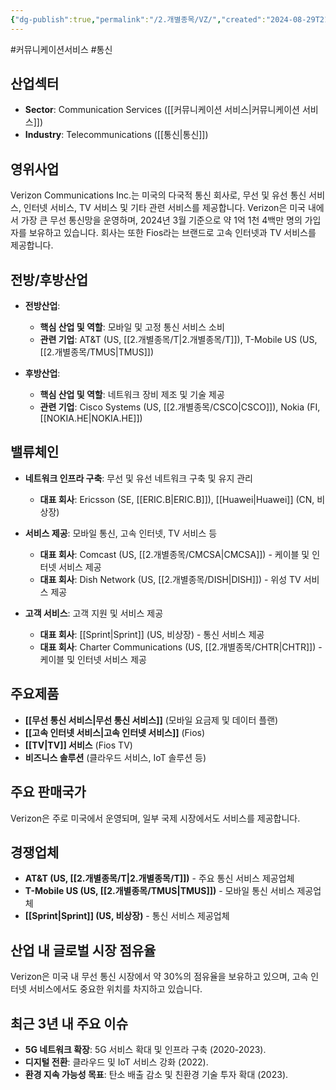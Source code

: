 ```yaml
---
{"dg-publish":true,"permalink":"/2.개별종목/VZ/","created":"2024-08-29T21:47:54.796+09:00","updated":"2025-06-03T20:06:02.064+09:00"}
---
```


#커뮤니케이션서비스 #통신

## 산업섹터

- **Sector**: Communication Services ([[커뮤니케이션 서비스\|커뮤니케이션 서비스]])
- **Industry**: Telecommunications ([[통신\|통신]])

## 영위사업

Verizon Communications Inc.는 미국의 다국적 통신 회사로, 무선 및 유선 통신 서비스, 인터넷 서비스, TV 서비스 및 기타 관련 서비스를 제공합니다. Verizon은 미국 내에서 가장 큰 무선 통신망을 운영하며, 2024년 3월 기준으로 약 1억 1천 4백만 명의 가입자를 보유하고 있습니다. 회사는 또한 Fios라는 브랜드로 고속 인터넷과 TV 서비스를 제공합니다.

## 전방/후방산업

- **전방산업**:
    
    - **핵심 산업 및 역할**: 모바일 및 고정 통신 서비스 소비
    - **관련 기업**: AT&T (US, [[2.개별종목/T\|2.개별종목/T]]), T-Mobile US (US, [[2.개별종목/TMUS\|TMUS]])
    
- **후방산업**:
    
    - **핵심 산업 및 역할**: 네트워크 장비 제조 및 기술 제공
    - **관련 기업**: Cisco Systems (US, [[2.개별종목/CSCO\|CSCO]]), Nokia (FI, [[NOKIA.HE\|NOKIA.HE]])
    

## 밸류체인

- **네트워크 인프라 구축**: 무선 및 유선 네트워크 구축 및 유지 관리
    
    - **대표 회사**: Ericsson (SE, [[ERIC.B\|ERIC.B]]), [[Huawei\|Huawei]] (CN, 비상장)
    
- **서비스 제공**: 모바일 통신, 고속 인터넷, TV 서비스 등
    
    - **대표 회사**: Comcast (US, [[2.개별종목/CMCSA\|CMCSA]]) - 케이블 및 인터넷 서비스 제공
    - **대표 회사**: Dish Network (US, [[2.개별종목/DISH\|DISH]]) - 위성 TV 서비스 제공
    
- **고객 서비스**: 고객 지원 및 서비스 제공
    
    - **대표 회사**: [[Sprint\|Sprint]] (US, 비상장) - 통신 서비스 제공
    - **대표 회사**: Charter Communications (US, [[2.개별종목/CHTR\|CHTR]]) - 케이블 및 인터넷 서비스 제공
    

## 주요제품

- **[[무선 통신 서비스\|무선 통신 서비스]]** (모바일 요금제 및 데이터 플랜)
- **[[고속 인터넷 서비스\|고속 인터넷 서비스]]** (Fios)
- **[[TV\|TV]] 서비스** (Fios TV)
- **비즈니스 솔루션** (클라우드 서비스, IoT 솔루션 등)

## 주요 판매국가

Verizon은 주로 미국에서 운영되며, 일부 국제 시장에서도 서비스를 제공합니다.

## 경쟁업체

- **AT&T (US, [[2.개별종목/T\|2.개별종목/T]])** - 주요 통신 서비스 제공업체
- **T-Mobile US (US, [[2.개별종목/TMUS\|TMUS]])** - 모바일 통신 서비스 제공업체
- **[[Sprint\|Sprint]] (US, 비상장)** - 통신 서비스 제공업체

## 산업 내 글로벌 시장 점유율

Verizon은 미국 내 무선 통신 시장에서 약 30%의 점유율을 보유하고 있으며, 고속 인터넷 서비스에서도 중요한 위치를 차지하고 있습니다.

## 최근 3년 내 주요 이슈

- **5G 네트워크 확장**: 5G 서비스 확대 및 인프라 구축 (2020-2023).
- **디지털 전환**: 클라우드 및 IoT 서비스 강화 (2022).
- **환경 지속 가능성 목표**: 탄소 배출 감소 및 친환경 기술 투자 확대 (2023).